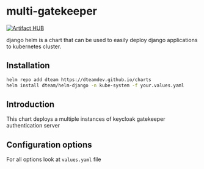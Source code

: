 # multi-gatekeeper
[![Artifact HUB](https://img.shields.io/endpoint?url=https://artifacthub.io/badge/repository/dteam-helm-charts)](https://artifacthub.io/packages/search?repo=dteam-helm-charts)

django helm is a chart that can be used to easily deploy django applications to kubernetes cluster.

## Installation

```bash
helm repo add dteam https://dteamdev.github.io/charts
helm install dteam/helm-django -n kube-system -f your.values.yaml
```

## Introduction

This chart deploys a multiple instances of keycloak gatekeeper authentication server

## Configuration options

For all options look at `values.yaml` file
